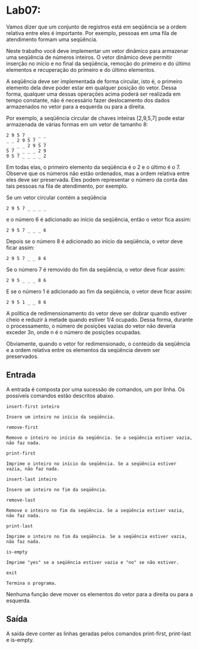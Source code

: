 # Lab07:

Vamos dizer que um conjunto de registros está em seqüência se a ordem relativa entre eles é importante. Por exemplo, pessoas em uma fila de atendimento formam uma seqüência.

Neste trabalho você deve implementar um vetor dinâmico para armazenar uma seqüência de números inteiros. O vetor dinâmico deve permitir inserção no início e no final da seqüência, remoção do primeiro e do último elementos e recuperação do primeiro e do último elementos.

A seqüência deve ser implementada de forma circular, isto é, o primeiro elemento dela deve poder estar em qualquer posição do vetor. Dessa forma, qualquer uma dessas operações acima poderá ser realizada em tempo constante, não é necessário fazer deslocamento dos dados armazenados no vetor para a esquerda ou para a direita.

Por exemplo, a seqüência circular de chaves inteiras [2,9,5,7] pode estar armazenada de várias formas em um vetor de tamanho 8:
```
2 9 5 7 _ _ _ _
_ _ 2 9 5 7 _ _
_ _ _ _ 2 9 5 7
5 7 _ _ _ _ 2 9 
9 5 7 _ _ _ _ 2 
```
Em todas elas, o primeiro elemento da seqüência é o 2 e o último é o 7. Observe que os números não estão ordenados, mas a ordem relativa entre eles deve ser preservada. Eles podem representar o número da conta das tais pessoas na fila de atendimento, por exemplo.

Se um vetor circular contém a seqüência
```
2 9 5 7 _ _ _ _
```
e o número 6 é adicionado ao início da seqüência, então o vetor fica assim:
```
2 9 5 7 _ _ _ 6
```
Depois se o número 8 é adicionado ao início da seqüência, o vetor deve ficar assim:
```
2 9 5 7 _ _ 8 6
```
Se o número 7 é removido do fim da seqüência, o vetor deve ficar assim:
```
2 9 5 _ _ _ 8 6
```
E se o número 1 é adicionado ao fim da seqüência, o vetor deve ficar assim:
```
2 9 5 1 _ _ 8 6
```
A política de redimensionamento do vetor deve ser dobrar quando estiver cheio e reduzir à metade quando estiver 1/4 ocupado. Dessa forma, durante o processamento, o número de posições vazias do vetor não deveria exceder 3n, onde n é o número de posições ocupadas.

Obviamente, quando o vetor for redimensionado, o conteúdo da seqüência e a ordem relativa entre os elementos da seqüência devem ser preservados.
## Entrada
A entrada é composta por uma sucessão de comandos, um por linha. Os possíveis comandos estão descritos abaixo.

    insert-first inteiro

    Insere um inteiro no início da seqüência.

    remove-first

    Remove o inteiro no início da seqüência. Se a seqüência estiver vazia, não faz nada.

    print-first

    Imprime o inteiro no início da seqüência. Se a seqüência estiver vazia, não faz nada.

    insert-last inteiro

    Insere um inteiro no fim da seqüência.

    remove-last

    Remove o inteiro no fim da seqüência. Se a seqüência estiver vazia, não faz nada.

    print-last

    Imprime o inteiro no fim da seqüência. Se a seqüência estiver vazia, não faz nada.

    is-empty

    Imprime "yes" se a seqüência estiver vazia e "no" se não estiver.

    exit

    Termina o programa. 

Nenhuma função deve mover os elementos do vetor para a direita ou para a esquerda.
## Saída
A saída deve conter as linhas geradas pelos comandos print-first, print-last e is-empty. 

